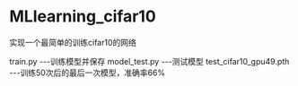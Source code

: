 # MLlearning_cifar10
实现一个最简单的训练cifar10的网络

train.py                                                     ---训练模型并保存
model_test.py                                                ---测试模型
test_cifar10_gpu49.pth                                       ---训练50次后的最后一次模型，准确率66%
